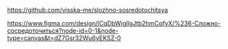 https://github.com/visska-me/slozhno-sosredotochitsya

https://www.figma.com/design/lCqDbWjgllgJtb2hmCqfyX/%236-Сложно-сосредоточиться?node-id=0-1&node-type=canvas&t=dZ7Gsr32Wu6yEKSZ-0
